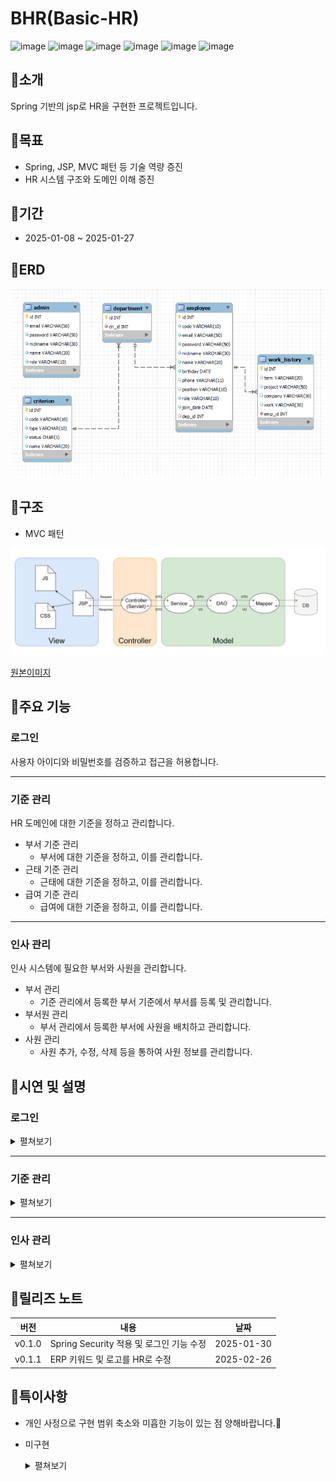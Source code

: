 # BHR(Basic-HR)
![image](https://img.shields.io/badge/java-v.11-blue.svg)
![image](https://img.shields.io/badge/spring-v.5.2.25.RELEASE-blue.svg)
![image](https://img.shields.io/badge/jsp-grey.svg)
![image](https://img.shields.io/badge/mysql-v.8.0.31-blue.svg)
![image](https://img.shields.io/badge/mybatis-v.3.0.4-blue.svg)
![image](https://img.shields.io/badge/tomcat-v.9.0-blue.svg)

## 📌소개
Spring 기반의 jsp로 HR을 구현한 프로젝트입니다.

## 📌목표
- Spring, JSP, MVC 패턴 등 기술 역량 증진
- HR 시스템 구조와 도메인 이해 증진

## 📌기간
- 2025-01-08 ~ 2025-01-27

## 📌ERD
![alt text](assets/erd.png)


## 📌구조
- MVC 패턴

![alt text](assets/mvc.png)

[원본이미지](https://viewer.diagrams.net/?tags=%7B%7D&lightbox=1&highlight=0000ff&edit=_blank&layers=1&nav=1#R%3Cmxfile%3E%3Cdiagram%20name%3D%22%ED%8E%98%EC%9D%B4%EC%A7%80-1%22%20id%3D%22EYmIl-xgydG-Mr9KmU9k%22%3E7Vtdk6I4FP01Vu0%2BrAWBAD722M5MTc1U97ZT07OPCFFTjcYN8at%2F%2FQYJCrm4dPsB2qX90OQGAjnn3Nx7I7as7mT1hfuz8Q8WkqiFjHDVsu5bCJkG8uS%2FxLJOLRibqWHEaahO2hn69JVkVyrrnIYkLpwoGIsEnRWNAZtOSSAKNp9ztiyeNmRR8a4zf0SAoR%2F4EbQ%2B01CMUyuyLGfX8ZXQ0Ti7tYPttGfiZ2erqcRjP2TLnMnqtawuZ0ykR5NVl0QJehkw6XWf9%2FRun4yTqXjLBatevHj82w6fI%2Ffr9xkKX1fdyV9qlIUfzdWMf1GyVA8s1hkMnM2nIUkGMlvWp%2BWYCtKf%2BUHSu5TES9tYTCLV7Ud0NJXHgXwwwqVhQbigEtM71TFgQrCJ7BiyqVCcW0bSplHUZRHjm7taoU%2B8YSDtseDsheR6nMAjg2FyLx6oAVzZgpBk85NPQFY5k4LoC2ETIvhanqJ6HcWW0qunmssd%2BZalbOMc7xZWRl8JbrQdeUeJPFCsvIMhBBhSXnYMRQczgokX2mWMeGhgOc5ZGLErKbE7tVJiAUq6EjbOokjK%2FTJcZzgkTlDqOqHbGRhGgSjTPg1TNq5kynRrZcoGTH3rPwKK5Mo8Sw6nTJBqjgZ%2B8DLasPowFxGdEmUPff7yIK%2BiIpm%2B0TZwkSZknAZl1CmivI2VOZi9EpRN41woY%2BgP%2Ff6Vo2xqq842MDSGslOi5Q8Gstm4lN3%2FXdqdSCTo0IU8HCWHf%2FQJX0RE%2FJn1yZvmugE98glk5voGZs4Atu1pikYlyzMqQds7F9gZ2zm0IWLT8C7J45OgGPlxTIMiULvwmsAk0eHr3%2FnGP%2FnGfQKFg7fNBAlz23wknMqJJXE3vWRFxe%2Fc8WaoNlatzVhZ12akrKGPs5e7mM15QKrDl%2FD5iIjqBZiEhWIGKiHHNC4hOrNxEvmCLoolUBn76g6PjMqZ5bwaF4Wmh%2Fd03uqqfMWiD9TRBtLdPgUGDLQR43baR%2BgTVkfH6vNEktrq3Mzr3Czo3CjI3Nin8vOr07kodSJ3T2B%2FrzottCcPq0udsDJMohGVnF1S2HHwxYUdWL%2Fd3z1cFGierq3mQYPp5z3Mb7L0M1jLbDIk3HpDDpoukN8HVUlprIrVslxUr35x8qfOy9nTT%2BmG0uZzoqzWdDwtbqE2BvyV7VmYBj4XfzCzPTKW7cP8AGwvJDRY%2BlJlu20DHRYdbL1Kt916o0PnxncV31iviGyvjZzO7uMdxr2jpxhyXBfXSj86eWn18egHNLlmG%2BHDKAdSco22W6%2FHI7jZ%2BcOfzUq2pJvMbDqeFhsbz2wQ3L68uYom746ej55opTQNs%2FmlEma2N%2F4reTpirQRiamCt9G6cV3MOUtgTOb1ZknfV7fS39LhaAICnI5weqql%2Br7fRjfQq0l1QA5%2FG6T39%2B9T6fd6G%2B343%2BqtoOsLlgZTq93gMc%2Fv7n3CrV9Yu4p0v4kxoGEb7SqiiSvZy%2Fp630qr3g50SVVjnKppwyXbwNQLrOvjCgIX7tFcJbEdfSBoHFqb8vz4Crm7TuMJM%2BhpxBQtB07g68OWDq1wIQOiqEdhZ75X6z3eh%2B%2FBz9NT7%2FOkbw%2BuSV94BqPVkgVrKV4JzU1kgeFXM1ch48zsSMAUsDnS6%2FK%2BUa5jxP5F%2F5yQWjfgRcJo3UZ5BqdfPNQbUUmzh1w1PJJ6xaQzfP7k%2BcM%2B3SMnm7jc%2Fqc53P52yev8B%3C%2Fdiagram%3E%3C%2Fmxfile%3E)

## 📌주요 기능
### 로그인
사용자 아이디와 비밀번호를 검증하고 접근을 허용합니다.

---
### 기준 관리
HR 도메인에 대한 기준을 정하고 관리합니다.

- 부서 기준 관리
  - 부서에 대한 기준을 정하고, 이를 관리합니다.
- 근태 기준 관리
  - 근태에 대한 기준을 정하고, 이를 관리합니다.
- 급여 기준 관리
  - 급여에 대한 기준을 정하고, 이를 관리합니다.

---
### 인사 관리
인사 시스템에 필요한 부서와 사원을 관리합니다.

- 부서 관리
  - 기준 관리에서 등록한 부서 기준에서 부서를 등록 및 관리합니다.
- 부서원 관리
  - 부서 관리에서 등록한 부서에 사원을 배치하고 관리합니다.
- 사원 관리
  - 사원 추가, 수정, 삭제 등을 통하여 사원 정보를 관리합니다.

## 📌시연 및 설명
### 로그인
<details>
<summary>펼쳐보기</summary>

![alt text](assets/login-1.png)
기본 화면입니다.

![alt text](assets/login-2.png)
아이디와 비밀번호를 입력한 상태입니다.

![alt text](assets/main-1.png)
로그인 성공 시 메인 화면으로 이동합니다.

  </details>

---
### 기준 관리
<details>
<summary>펼쳐보기</summary>

#### - 부서 기준 관리
![alt text](assets/cri-dep-1.png)
부서 기준 관리 기본 화면입니다.  
등록할 부서 기준을 입력 후 기준 등록 버튼을 클릭하여 추가할 수 있습니다.

![alt text](assets/cri-dep-2.png)
부서 기준이 추가된 결과입니다.

![alt text](assets/cri-dep-3.png)
등록 현황에서 부서 기준을 클릭하면 부서 정보를 수정할 수 있습니다.  
상태와 명칭을 수정하고 수정 버튼을 누르면 수정 완료됩니다.  
삭제 버튼을 누르면 해당 부서 기준을 삭제합니다.

![alt text](assets/cri-dep-4.png)
방금 추가한 부서 기준을 삭제해보겠습니다.  
부서 기준을 클릭합니다.

![alt text](assets/cri-dep-5.png)
삭제 버튼을 누릅니다.

![alt text](assets/cri-dep-6.png)
등록 현황에서 부서 기준이 삭제되었습니다.

#### -  근태 기준 관리
![alt text](assets/cri-att-1.png)
근태 기준 관리 기본 화면입니다.  
등록할 근태 기준을 입력 후 기준 등록 버튼을 클릭하여 추가할 수 있습니다.

![alt text](assets/cri-att-2.png)
근태 기준이 추가된 결과입니다.

![alt text](assets/cri-att-3.png)
등록 현황에서 근태 기준을 클릭하면 근태 정보를 수정할 수 있습니다.  
상태와 명칭을 수정하고 수정 버튼을 누르면 수정 완료됩니다.  
삭제 버튼을 누르면 해당 근태 기준을 삭제합니다.

![alt text](assets/cri-att-4.png)
방금 추가한 근태 기준을 삭제해보겠습니다.  
근태 기준을 클릭합니다.

![alt text](assets/cri-att-5.png)
삭제 버튼을 누릅니다.

![alt text](assets/cri-att-6.png)
등록 현황에서 근태 기준이 삭제되었습니다.

#### -  급여 기준 관리
![alt text](assets/cri-pay-1.png)
급여 기준 관리 기본 화면입니다.  
등록할 급여 기준을 입력 후 기준 등록 버튼을 클릭하여 추가할 수 있습니다.

![alt text](assets/cri-pay-2.png)
급여 기준이 추가된 결과입니다.

![alt text](assets/cri-pay-3.png)
등록 현황에서 급여 기준을 클릭하면 급여 정보를 수정할 수 있습니다.  
상태와 명칭을 수정하고 수정 버튼을 누르면 수정 완료됩니다.  
삭제 버튼을 누르면 해당 급여 기준을 삭제합니다.

![alt text](assets/cri-pay-4.png)
방금 추가한 급여 기준을 삭제해보겠습니다.  
급여 기준을 클릭합니다.

![alt text](assets/cri-pay-5.png)
삭제 버튼을 누릅니다.

![alt text](assets/cri-pay-6.png)
등록 현황에서 급여 기준이 삭제되었습니다.

</details>

---
### 인사 관리
<details>
<summary>펼쳐보기</summary>

#### -  부서 관리
![alt text](assets/hr-dep-1.png)
부서 관리 기본 화면입니다.  

![alt text](assets/hr-dep-2.png)
부서 기준 현황에서 부서 기준을 클릭하면 알림창이 띄워집니다.  
추가 여부를 묻고, 추가를 원하면 '예' 버튼을, 원치 않으면 '아니오' 버튼을 눌러 진행합니다.

![alt text](assets/hr-dep-3.png)
부서를 추가하여 부서 등록 현황에 등록된 결과입니다.

![alt text](assets/hr-dep-4.png)
부서 등록 현황에서 부서를 클릭하면 삭제 여부를 묻는 알림창을 띄웁니다.

![alt text](assets/hr-dep-5.png)
삭제를 진행하여 부서 등록 현황에서 제거된 결과입니다.

#### -  부서원 관리
![alt text](assets/hr-dep-mem-1.png)
부서원 관리 기본 화면입니다.

![alt text](assets/hr-dep-mem-2.png)
부서를 선택한 결과입니다.  
선택 후 아래에서 현재 선택한 부서를 알 수 있습니다.

![alt text](assets/hr-dep-mem-3.png)
첫번째 사원을 선택합니다.

![alt text](assets/hr-dep-mem-4.png)
사원을 선택한 결과입니다.  
선택 후 아래에서 현재 선택한 사원을 알 수 있습니다.  
또한, 부서 현황 아래에 '추가하기' 버튼이 활성화됩니다.

![alt text](assets/hr-dep-mem-5.png)
방금 선택한 사원을 선택한 부서로 배치한 결과입니다.

![alt text](assets/hr-dep-mem-6.png)
부서 현황의 사원을 클릭하면 '제거하기' 버튼이 활성화됩니다.

![alt text](assets/hr-dep-mem-7.png)
부서 현황에서 사원을 제거한 결과입니다.

#### -  사원 관리
![alt text](assets/hr-emp-1.png)
사원 관리 기본 화면입니다.

![alt text](assets/hr-emp-2.png)
사원 현황에서 '사원 추가하기' 버튼을 누르면 입력 창을 띄웁니다.  
추가할 사원 정보를 입력합니다.

![alt text](assets/hr-emp-3.png)
스크롤을 내리면 경력사항을 입력, 추가할 수 있습니다.

![alt text](assets/hr-emp-4.png)
사원 현황에 사원이 추가된 결과입니다.  
사원을 클릭하면 우측에 사원 정보가 나옵니다.

![alt text](assets/hr-emp-5.png)
사원 정보에서 '수정' 버튼을 클릭하면 정보를 수정하는 창이 띄워집니다.  
수정을 완료하려면 '완료' 버튼을 눌러 진행합니다.

![alt text](assets/hr-emp-6.png)
사원 정보가 수정된 결과입니다.

</details>

## 📌릴리즈 노트
|버전|내용|날짜|
|-|-|-|
|v0.1.0|Spring Security 적용 및 로그인 기능 수정|2025-01-30|
|v0.1.1|ERP 키워드 및 로고를 HR로 수정|2025-02-26|

## 📌특이사항

- 개인 사정으로 구현 범위 축소와 미흡한 기능이 있는 점 양해바랍니다.🙏
- 미구현
  <details>
  <summary>펼쳐보기</summary>

  ```
  - controller
  AttendanceAnnController.java
  AttendanceAppController.java
  AttendanceDetController.java
  AttendanceRecController.java
  AttendanceSitController.java
  PayrollCalRetController.java
  PayrollPayController.java
  PayrollSpeController.java
  MainController.java
  - js
  attendance_annualleave_situation.js
  attendance_apply.js
  attendance_details.js
  attendance_receive.js
  attendance_situation.js
  payroll_calculated_retrieval.js
  payroll_payment.js
  payroll_specification.js
  - jsp
  attendance_annualleave_situation.jsp
  attendance_apply.jsp
  attendance_details.jsp
  attendance_receive.jsp
  attendance_situation.jsp
  payroll_calculated_retrieval.jsp
  payroll_payment.jsp
  payroll_specification.jsp
  main.jsp
  ```
  </details>
